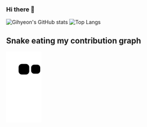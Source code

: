 ### Hi there 👋

<!--
**Gi-hyeon/Gi-hyeon** is a ✨ _special_ ✨ repository because its `README.md` (this file) appears on your GitHub profile.

Here are some ideas to get you started:

- 🔭 I’m currently working on ...
- 🌱 I’m currently learning ...
- 👯 I’m looking to collaborate on ...
- 🤔 I’m looking for help with ...
- 💬 Ask me about ...
- 📫 How to reach me: ...
- 😄 Pronouns: ...
- ⚡ Fun fact: ...
-->

![Gihyeon's GitHub stats](https://github-readme-stats.vercel.app/api?username=Gi-hyeon&show_icons=true&theme=tokyonight)
![Top Langs](https://github-readme-stats.vercel.app/api/top-langs/?username=Gi-hyeon&layout=compact&theme=tokyonight)

## Snake eating my contribution graph
![snake gif](https://github.com/Gi-hyeon/Gi-hyeon/blob/output/github-contribution-grid-snake.svg)
